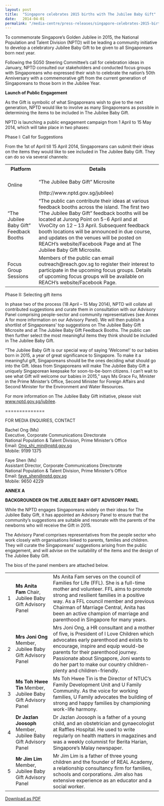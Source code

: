 ```yaml
---
layout: post
title:  "Singapore celebrates 2015 births with The Jubilee Baby Gift"
date:   2014-04-01
permalink: "/media-centre/press-releases/singapore-celebrates-2015-births-with-the-jubilee-baby-gift"
---
```




To commemorate Singapore’s Golden Jubilee in 2015, the National Population and Talent Division (NPTD) will be leading a community initiative to develop a celebratory Jubilee Baby Gift to be given to all Singaporeans born next year.

Following the SG50 Steering Committee’s call for celebration ideas in January, NPTD consulted our stakeholders and conducted focus groups with Singaporeans who expressed their wish to celebrate the nation’s 50th Anniversary with a commemorative gift from the current generation of Singaporeans to those born in the Jubilee Year.

**Launch of Public Engagement**

As the Gift is symbolic of what Singaporeans wish to give to the next generation, NPTD would like to involve as many Singaporeans as possible in determining the items to be included in The Jubilee Baby Gift.

NPTD is launching a public engagement campaign from 1 April to 15 May 2014, which will take place in two phases:

Phase I: Call for Suggestions

From the 1st of April till 15 April 2014, Singaporeans can submit their ideas on the items they would like to see included in The Jubilee Baby Gift. They can do so via several channels:

<table class="table-h">
  <tr>
    <th>Platform</th>
    <th>Details</th>
  </tr>
  <tr>
    <td>Online</td>
    <td><p>“The Jubilee Baby Gift” Microsite</p>
    (http://www.nptd.gov.sg/jubilee)</td>
  </tr>
  <tr>
    <td>“The Jubilee Baby Gift” Feedback Booths</td>
    <td>“The public can contribute their ideas at various feedback booths across the island. The first two “The Jubilee Baby Gift” feedback booths will be located at Jurong Point on 5-6 April and at VivoCity on 12 – 13 April.
Subsequent feedback booth locations will be announced in due course, and updates on the venues will be posted on REACH’s website/Facebook Page and at The Jubilee Baby Gift Microsite.</td>
  </tr>
  <tr>
    <td>Focus Group Sessions</td>
    <td>Members of the public can email outreach@reach.gov.sg to register their interest to participate in the upcoming focus groups. Details of upcoming focus groups will be available on REACH’s website/Facebook Page.</td>
  </tr>
  </table>
  
  Phase II: Selecting gift items 

In phase two of the process (18 April – 15 May 2014), NPTD will collate all contributed suggestions and curate them in consultation with our Advisory Panel comprising people-sector and community representatives (see Annex A for more information on our Advisory Panel). We will then publish a shortlist of Singaporeans’ top suggestions on The Jubilee Baby Gift Microsite and at The Jubilee Baby Gift Feedback Booths. The public can then further select the most meaningful items they think should be included in The Jubilee Baby Gift.

“The Jubilee Baby Gift is our special way of saying ’Welcome!’ to our babies born in 2015, a year of great significance to Singapore. To make it a meaningful gift, Singaporeans should be the ones deciding what should go into the Gift. Ideas from Singaporeans will make The Jubilee Baby Gift a uniquely Singaporean keepsake for soon-to-be-born citizens. I can’t wait to see what Gift will welcome our babies in 2015,” says Ms Grace Fu, Minister in the Prime Minister’s Office, Second Minister for Foreign Affairs and Second Minister for the Environment and Water Resources.

For more information on The Jubilee Baby Gift initiative, please visit www.nptd.gov.sg/jubilee.

==============

FOR MEDIA ENQUIRIES, CONTACT

Rachel Ong (Ms)  
Executive, Corporate Communications Directorate   
National Population & Talent Division, Prime Minister’s Office   
Email: [Ong_shi_min@nptd.gov.sg](Ong_shi_min@nptd.gov.sg)   
Mobile: 9199 1375

Faye Shen (Ms)   
Assistant Director, Corporate Communications Directorate   
National Population & Talent Division, Prime Minister’s Office   
Email: [faye_shen@nptd.gov.sg](faye_shen@nptd.gov.sg)     
Mobile: 9650 4229

**ANNEX A**

**BACKGROUNDER ON THE JUBILEE BABY GIFT ADVISORY PANEL**

While the NPTD engages Singaporeans widely on their ideas for The Jubilee Baby Gift, it has appointed an Advisory Panel to ensure that the community’s suggestions are suitable and resonate with the parents of the newborns who will receive the Gift in 2015.

The Advisory Panel comprises representatives from the people sector who work closely with organisations linked to parents, families and children. They will curate the Singaporeans’ suggestions arising from the public engagement, and will advise on the suitability of the items and the design of The Jubilee Baby Gift.

The bios of the panel members are attached below.

<table class="table-h">
  <tr>
    <td>1</td>
    <td><strong>Ms Anita Fam</strong>
Chair, Jubilee Baby Gift Advisory Panel</td>
    <td>Ms Anita Fam serves on the council of Families for Life (FFL). She is a full-time mother and volunteer. FFL aims to promote strong and resilient families in a positive way. As a FFL council member and previous Chairman of Marriage Central, Anita has been an active champion of marriage and parenthood in Singapore for many years.</td>
  </tr>
  <tr>
    <td>2</td>
    <td><strong>Mrs Joni Ong</strong>
Member, Jubilee Baby Gift Advisory Panel</td>
    <td>Mrs Joni Ong, a HR consultant and a mother of five, is President of I Love Children which advocates early parenthood and exists to encourage, inspire and equip would-be parents for their parenthood journey. Passionate about Singapore, Joni wants to do her part to make our country children-plenty and children-friendly.</td>
  </tr>
  <tr>
    <td>3</td>
    <td><strong>Ms Toh Hwee Tin</strong>
Member, Jubilee Baby Gift Advisory Panel</td>
    <td>Ms Toh Hwee Tin is the Director of NTUC’s Family Development Unit and U Family Community. As the voice for working families, U Family advocates the building of strong and happy families by championing work-life harmony.</td>
  </tr>
   <tr>
    <td>4</td>
    <td><strong>Dr Jazlan Joosoph</strong>
Member, Jubilee Baby Gift Advisory Panel</td>
    <td>Dr Jazlan Joosoph is a father of a young child, and an obstetrician and gynaecologist at Raffles Hospital. He used to write regularly on health matters in magazines and was a weekly columnist for Berita Harian, Singapore’s Malay newspaper.</td>
 </tr>
  <tr>
    <td>5</td>
    <td><strong>Mr Jim Lim</strong>
Member, Jubilee Baby Gift Advisory Panel</td>
    <td>Mr Jim Lim is a father of three young children and the founder of REAL Academy, a relationship consultancy firm for families, schools and corporations. Jim also has extensive experience as an educator and a social worker.</td>
 </tr>
  
  </table>
  
  [Download as PDF](https://github.com/isomerpages/isomerpages-stratgroup/raw/master/images/Press%20Release%20images/PDFs/singapore-celebrates-2015-births-with-the-jubilee-baby-gift.pdf)
